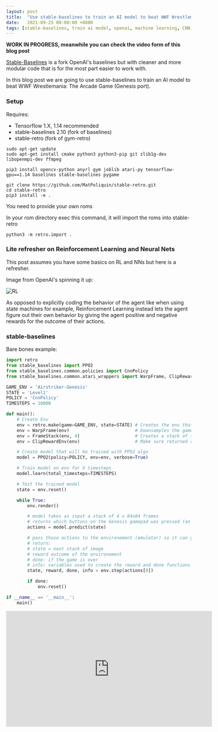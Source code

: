 ```yaml
---
layout: post
title:  "Use stable-baselines to train an AI model to beat WWF Wrestlemania: The Arcade Game"
date:   2021-09-25 00:00:00 +0800
tags: [stable-baselines, train ai model, openai, machine learning, CNN, WWF]
---
```


**WORK IN PROGRESS, meanwhile you can check the video form of this blog post**


[Stable-Baselines](https://github.com/hill-a/stable-baselines) is a fork OpenAI's baselines but with cleaner and more modular code that is for the most part easier to work with.

In this blog post we are going to use stable-baselines to train an AI model to beat WWF Wrestlemania: The Arcade Game (Genesis port).

### Setup
Requires:

*   Tensorflow 1.X, 1.14 recommended
*   stable-baselines 2.10 (fork of baselines)
*   stable-retro (fork of gym-retro)

```shell
sudo apt-get update
sudo apt-get install cmake python3 python3-pip git zlib1g-dev libopenmpi-dev ffmpeg
```

```shell
pip3 install opencv-python anyrl gym joblib atari-py tensorflow-gpu==1.14 baselines stable-baselines pygame
```

```shell
git clone https://github.com/MatPoliquin/stable-retro.git
cd stable-retro
pip3 install -e .
```

You need to provide your own roms

In your rom directory exec this command, it will import the roms into stable-retro

```shell
python3 -m retro.import .
```

### Lite refresher on Reinforcement Learning and Neural Nets
This post assumes you have some basics on RL and NNs but here is a refresher.

Image from OpenAI's spinning it up:

![RL](https://spinningup.openai.com/en/latest/_images/rl_diagram_transparent_bg.png)


As opposed to explicitly coding the behavior of the agent like when using state machines for example, Reinforcement Learning instead lets the agent figure out their own behavior by giving the agent positive and negative rewards for the outcome of their actions.


### stable-baselines
Bare bones example:
```python
import retro
from stable_baselines import PPO2
from stable_baselines.common.policies import CnnPolicy
from stable_baselines.common.atari_wrappers import WarpFrame, ClipRewardEnv, FrameStack

GAME_ENV = 'Airstriker-Genesis'
STATE = 'Level1'
POLICY = 'CnnPolicy'
TIMESTEPS = 10000

def main():
    # Create Env
    env = retro.make(game=GAME_ENV, state=STATE) # Creates the env that contains the genesis emulator
    env = WarpFrame(env)                         # Downsamples the game frame buffer to 84x84 greyscale pixel
    env = FrameStack(env, 4)                     # Creates a stack of the last 4 frames to encode velocity
    env = ClipRewardEnv(env)                     # Make sure returned reward from env is not out of bounds

    # Create model that will be trained with PPO2 algo
    model = PPO2(policy=POLICY, env=env, verbose=True)

    # Train model on env for X timesteps
    model.learn(total_timesteps=TIMESTEPS)

    # Test the trained model
    state = env.reset()

    while True:
        env.render()

        # model takes as input a stack of 4 x 84x84 frames
        # returns which buttons on the Genesis gamepad was pressed (an array of 12 bools)
        actions = model.predict(state)

        # pass those actions to the environement (emulator) so it can generate the next frame
        # return:
        # state = next stack of image
        # reward outcome of the environement
        # done: if the game is over
        # info: variables used to create the reward and done functions (for debugging)
        state, reward, done, info = env.step(actions[0])

        if done:
            env.reset()

if __name__ == '__main__':
    main()
```


<iframe width="560" height="315" src="https://www.youtube.com/embed/0AtVNUNdIIk" title="YouTube video player" frameborder="0" allow="accelerometer; autoplay; clipboard-write; encrypted-media; gyroscope; picture-in-picture" allowfullscreen></iframe>
